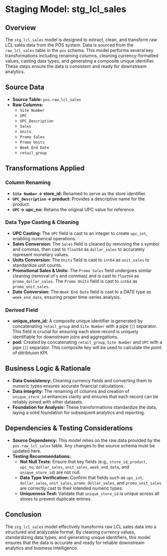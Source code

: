 # Staging Model: stg_lcl_sales

## Overview
The `stg_lcl_sales` model is designed to extract, clean, and transform raw LCL sales data from the POS system. Data is sourced from the `raw_lcl_sales` table in the `pos` schema. This model performs several key transformations including renaming columns, cleaning currency-formatted values, casting data types, and generating a composite unique identifier. These steps ensure the data is consistent and ready for downstream analytics.

## Source Data
- **Source Table:** `pos.raw_lcl_sales`
- **Raw Columns:**
  - `Site Number`
  - `UPC`
  - `UPC_Description`
  - `Sales`
  - `Units`
  - `Promo Sales`
  - `Promo Units`
  - `Week End Date`
  - `retail_group`

## Transformations Applied
### Column Renaming
- **`Site Number` → store_id:**
  Renamed to serve as the store identifier.
- **`UPC_Description` → product:**
  Provides a descriptive name for the product.
- **`UPC` → upc_no:**
  Retains the original UPC value for reference.

### Data Type Casting & Cleaning
- **UPC Casting:**
  The `UPC` field is cast to an integer to create `upc_int`, enabling numerical operations.
- **Sales Conversion:**
  The `Sales` field is cleaned by removing the `$` symbol and commas, then cast to `float64` as `dollar_sales` to accurately represent monetary values.
- **Units Conversion:**
  The `Units` field is cast to `int64` as `unit_sales` to standardize unit counts.
- **Promotional Sales & Units:**
  The `Promo Sales` field undergoes similar cleaning (removal of `$` and commas) and is cast to `float64` as `promo_dollar_sales`.
  The `Promo Units` field is cast to `int64` as `promo_unit_sales`.
- **Date Conversion:**
  The `Week End Date` field is cast to a DATE type as `week_end_date`, ensuring proper time-series analysis.

### Derived Field
- **unique_store_id:**
  A composite unique identifier is generated by concatenating `retail_group` and `Site Number` with a pipe (`|`) separator. This field is crucial for ensuring each store record is uniquely identifiable for downstream joins and aggregations.
- **pod:**
  Created by concatenating `retail_group`, `Site Number` and `UPC` with a pipe (`|`) separator. This composite key will be used to calculate the point of ditribtuion KPI.

## Business Logic & Rationale
- **Data Consistency:**
  Cleaning currency fields and converting them to numeric types ensures accurate financial calculations.
- **Data Integrity:**
  The renaming of columns and creation of `unique_store_id` enhances clarity and ensures that each record can be reliably joined with other datasets.
- **Foundation for Analysis:**
  These transformations standardize the data, laying a solid foundation for subsequent analytics and reporting.

## Dependencies & Testing Considerations
- **Source Dependency:**
  This model relies on the raw data provided by the `pos.raw_lcl_sales` table. Any changes to the source schema must be updated here.
- **Testing Recommendations:**
  - **Not Null Tests:** Ensure that key fields (e.g., `store_id`, `product`, `upc_no`, `dollar_sales`, `unit_sales`, `week_end_date`, and `unique_store_id`) are not null.
  - **Data Type Verification:** Confirm that fields such as `upc_int`, `dollar_sales`, `unit_sales`, `promo_dollar_sales`, and `promo_unit_sales` are correctly cast to their intended numeric types.
  - **Uniqueness Test:** Validate that `unique_store_id` is unique across all stores to prevent duplicate entries.

## Conclusion
The `stg_lcl_sales` model effectively transforms raw LCL sales data into a structured and analyzable format. By cleaning currency values, standardizing data types, and generating unique identifiers, this model ensures that the data is accurate and ready for reliable downstream analytics and business intelligence.

